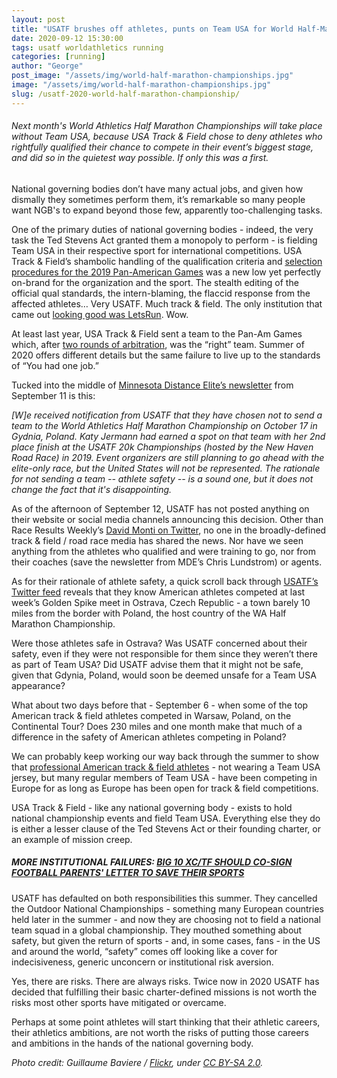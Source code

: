 ```yaml
---
layout: post
title: "USATF brushes off athletes, punts on Team USA for World Half-Marathon Championship"
date: 2020-09-12 15:30:00
tags: usatf worldathletics running
categories: [running]
author: "George"
post_image: "/assets/img/world-half-marathon-championships.jpg"
image: "/assets/img/world-half-marathon-championships.jpg"
slug: /usatf-2020-world-half-marathon-championship/
---
```

<h6>Next month's World Athletics Half Marathon Championships will take place without Team USA, because USA Track & Field chose to deny athletes who rightfully qualified their chance to compete in their event’s biggest stage, and did so in the quietest way possible. If only this was a first.</h6>

National governing bodies don’t have many actual jobs, and given how dismally they sometimes perform them, it’s remarkable so many people want NGB's to expand beyond those few, apparently too-challenging tasks.

One of the primary duties of national governing bodies - indeed, the very task the Ted Stevens Act granted them a monopoly to perform - is fielding Team USA in their respective sport for international competitions. USA Track & Field’s shambolic handling of the qualification criteria and [selection procedures for the 2019 Pan-American Games](https://www.letsrun.com/news/2019/06/usa-track-and-fields-pan-am-debacle-gets-even-weirder-an-arbitrator-has-apparently-ruled-against-usatf-but-only-in-certain-events/) was a new low yet perfectly on-brand for the organization and the sport. The stealth editing of the official qual standards, the intern-blaming, the flaccid response from the affected athletes… Very USATF. Much track & field. The only institution that came out [looking good was LetsRun](https://www.letsrun.com/news/2019/06/usatf-makes-it-up-as-it-goes-along-again-ignores-its-own-selection-procedures-for-2019-pan-american-games/). Wow.

At least last year, USA Track & Field sent a team to the Pan-Am Games which, after [two rounds of arbitration](https://www.letsrun.com/news/2019/07/usatfs-unprofessionalism-continues-new-pan-am-team-usa-roster-is-released-but-press-release-fails-to-mention-36-8-of-team-was-changed/), was the “right” team. Summer of 2020 offers different details but the same failure to live up to the standards of “You had one job.”

Tucked into the middle of [Minnesota Distance Elite’s newsletter](https://mailchi.mp/eb96edcaece5/x9ooz8au4d-8026478) from September 11 is this:

<em>[W]e received notification from USATF that they have chosen not to send a team to the World Athletics Half Marathon Championship on October 17 in Gydnia, Poland. Katy Jermann had earned a spot on that team with her 2nd place finish at the USATF 20k Championships (hosted by the New Haven Road Race) in 2019. Event organizers are still planning to go ahead with the elite-only race, but the United States will not be represented. The rationale for not sending a team -- athlete safety -- is a sound one, but it does not change the fact that it's disappointing.</em>

As of the afternoon of September 12, USATF has not posted anything on their website or social media channels announcing this decision. Other than Race Results Weekly’s [David Monti on Twitter](https://twitter.com/d9monti/status/1304430553421287425), no one in the broadly-defined track & field / road race media has shared the news. Nor have we seen anything from the athletes who qualified and were training to go, nor from their coaches (save the newsletter from MDE’s Chris Lundstrom) or agents.

As for their rationale of athlete safety, a quick scroll back through [USATF’s Twitter feed](https://twitter.com/usatf/status/1303383319082565633) reveals that they know American athletes competed at last week’s Golden Spike meet in Ostrava, Czech Republic - a town barely 10 miles from the border with Poland, the host country of the WA Half Marathon Championship. 

Were those athletes safe in Ostrava? Was USATF concerned about their safety, even if they were not responsible for them since they weren’t there as part of Team USA? Did USATF advise them that it might not be safe, given that Gdynia, Poland, would soon be deemed unsafe for a Team USA appearance? 

What about two days before that - September 6 - when some of the top American track & field athletes competed in Warsaw, Poland, on the Continental Tour? Does 230 miles and one month make that much of a difference in the safety of American athletes competing in Poland?

We can probably keep working our way back through the summer to show that [professional American track & field athletes](https://nalathletics.com/blog/2020/08/03/finding-professional-track-and-field-athletes) - not wearing a Team USA jersey, but many regular members of Team USA - have been competing in Europe for as long as Europe has been open for track & field competitions.

USA Track & Field - like any national governing body - exists to hold national championship events and field Team USA. Everything else they do is either a lesser clause of the Ted Stevens Act or their founding charter, or an example of mission creep.

##### <strong>MORE INSTITUTIONAL FAILURES: [BIG 10 XC/TF SHOULD CO-SIGN FOOTBALL PARENTS' LETTER TO SAVE THEIR SPORTS](https://nalathletics.com/blog/2020/08/17/big-10-cross-country-track-and-field-football-parents)</strong>

USATF has defaulted on both responsibilities this summer. They cancelled the Outdoor National Championships - something many European countries held later in the summer - and now they are choosing not to field a national team squad in a global championship. They mouthed something about safety, but given the return of sports - and, in some cases, fans - in the US and around the world, “safety” comes off looking like a cover for indecisiveness, generic unconcern or institutional risk aversion. 

Yes, there are risks. There are always risks. Twice now in 2020 USATF has decided that fulfilling their basic charter-defined missions is not worth the risks most other sports have mitigated or overcame. 

Perhaps at some point athletes will start thinking that their athletic careers, their athletics ambitions, are not worth the risks of putting those careers and ambitions in the hands of the national governing body.

<em>Photo credit: Guillaume Baviere / [Flickr](https://flic.kr/p/mETA2v), under [CC BY-SA 2.0](https://creativecommons.org/licenses/by-sa/2.0/).</em>



